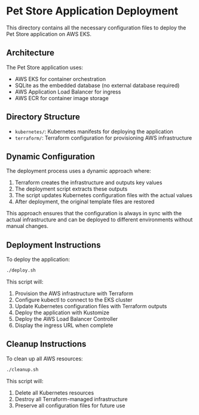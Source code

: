 # Pet Store Application Deployment

This directory contains all the necessary configuration files to deploy the Pet Store application on AWS EKS.

## Architecture

The Pet Store application uses:
- AWS EKS for container orchestration
- SQLite as the embedded database (no external database required)
- AWS Application Load Balancer for ingress
- AWS ECR for container image storage

## Directory Structure

- `kubernetes/`: Kubernetes manifests for deploying the application
- `terraform/`: Terraform configuration for provisioning AWS infrastructure

## Dynamic Configuration

The deployment process uses a dynamic approach where:
1. Terraform creates the infrastructure and outputs key values
2. The deployment script extracts these outputs
3. The script updates Kubernetes configuration files with the actual values
4. After deployment, the original template files are restored

This approach ensures that the configuration is always in sync with the actual infrastructure and can be deployed to different environments without manual changes.

## Deployment Instructions

To deploy the application:

```bash
./deploy.sh
```

This script will:
1. Provision the AWS infrastructure with Terraform
2. Configure kubectl to connect to the EKS cluster
3. Update Kubernetes configuration files with Terraform outputs
4. Deploy the application with Kustomize
5. Deploy the AWS Load Balancer Controller
6. Display the ingress URL when complete

## Cleanup Instructions

To clean up all AWS resources:

```bash
./cleanup.sh
```

This script will:
1. Delete all Kubernetes resources
2. Destroy all Terraform-managed infrastructure
3. Preserve all configuration files for future use
